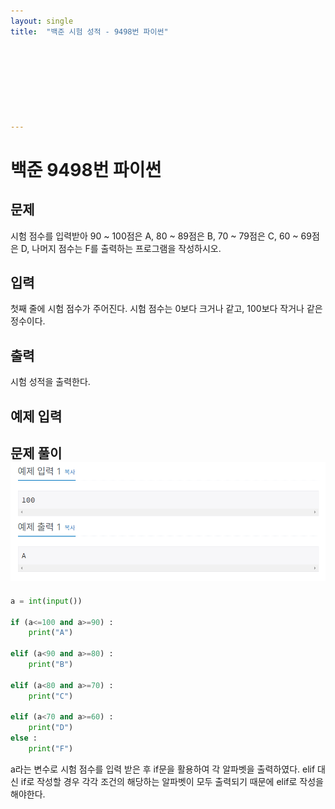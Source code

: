 ```yaml
---
layout: single
title:  "백준 시험 성적 - 9498번 파이썬"








---
```


# 백준 9498번 파이썬



## 문제

시험 점수를 입력받아 90 ~ 100점은 A, 80 ~ 89점은 B, 70 ~ 79점은 C, 60 ~ 69점은 D, 나머지 점수는 F를 출력하는 프로그램을 작성하시오.



## 입력

첫째 줄에 시험 점수가 주어진다. 시험 점수는 0보다 크거나 같고, 100보다 작거나 같은 정수이다.



## 출력

시험 성적을 출력한다.



## 예제 입력



## **문제 풀이![baekjoon9498](../images/2021-10-15-baekjoon9498/baekjoon9498.PNG)**



```python
a = int(input())

if (a<=100 and a>=90) :
	print("A")
	
elif (a<90 and a>=80) :
	print("B")
	
elif (a<80 and a>=70) :
	print("C")

elif (a<70 and a>=60) :
	print("D")
else :
	print("F")
```

a라는 변수로 시험 점수를 입력 받은 후 if문을 활용하여 각 알파벳을 출력하였다. elif 대신 if로 작성할 경우 각각 조건의 해당하는 알파벳이 모두 출력되기 때문에 elif로 작성을 해야한다.

